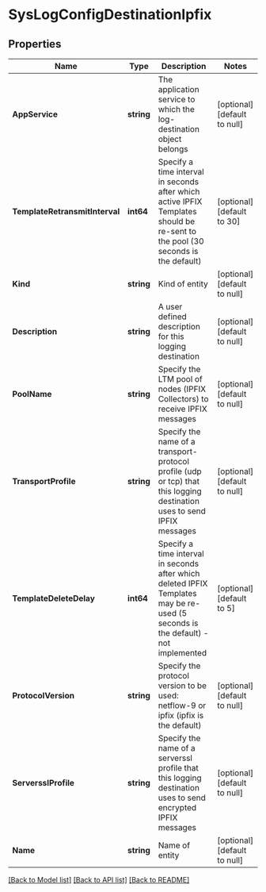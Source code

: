 # SysLogConfigDestinationIpfix

## Properties
Name | Type | Description | Notes
------------ | ------------- | ------------- | -------------
**AppService** | **string** | The application service to which the log-destination object belongs | [optional] [default to null]
**TemplateRetransmitInterval** | **int64** | Specify a time interval in seconds after which active IPFIX Templates should be re-sent to the pool (30 seconds is the default) | [optional] [default to 30]
**Kind** | **string** | Kind of entity | [optional] [default to null]
**Description** | **string** | A user defined description for this logging destination | [optional] [default to null]
**PoolName** | **string** | Specify the LTM pool of nodes (IPFIX Collectors) to receive IPFIX messages | [optional] [default to null]
**TransportProfile** | **string** | Specify the name of a transport-protocol profile (udp or tcp) that this logging destination uses to send IPFIX messages | [optional] [default to null]
**TemplateDeleteDelay** | **int64** | Specify a time interval in seconds after which deleted IPFIX Templates may be re-used (5 seconds is the default) - not implemented | [optional] [default to 5]
**ProtocolVersion** | **string** | Specify the protocol version to be used: netflow-9 or ipfix (ipfix is the default) | [optional] [default to null]
**ServersslProfile** | **string** | Specify the name of a serverssl profile that this logging destination uses to send encrypted IPFIX messages | [optional] [default to null]
**Name** | **string** | Name of entity | [optional] [default to null]

[[Back to Model list]](../README.md#documentation-for-models) [[Back to API list]](../README.md#documentation-for-api-endpoints) [[Back to README]](../README.md)


